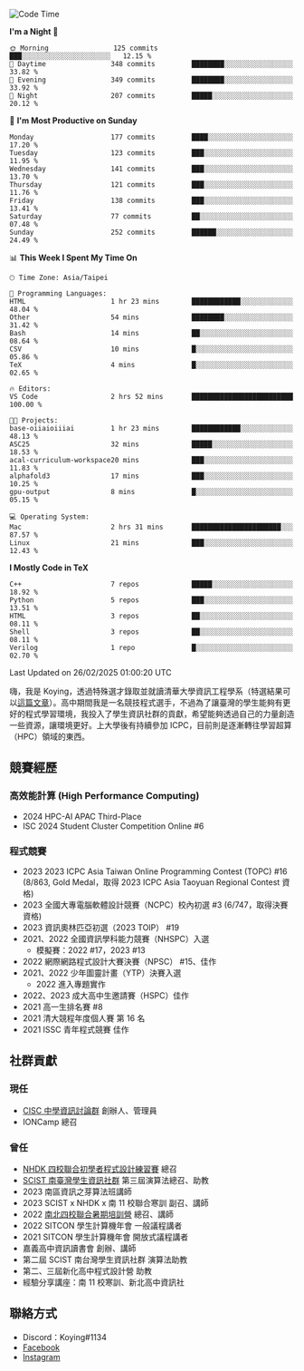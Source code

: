 <!--START_SECTION:waka-->
![Code Time](http://img.shields.io/badge/Code%20Time-1%2C386%20hrs%208%20mins-blue)

**I'm a Night 🦉** 

```text
🌞 Morning                125 commits         ███░░░░░░░░░░░░░░░░░░░░░░   12.15 % 
🌆 Daytime                348 commits         ████████░░░░░░░░░░░░░░░░░   33.82 % 
🌃 Evening                349 commits         ████████░░░░░░░░░░░░░░░░░   33.92 % 
🌙 Night                  207 commits         █████░░░░░░░░░░░░░░░░░░░░   20.12 % 
```
📅 **I'm Most Productive on Sunday** 

```text
Monday                   177 commits         ████░░░░░░░░░░░░░░░░░░░░░   17.20 % 
Tuesday                  123 commits         ███░░░░░░░░░░░░░░░░░░░░░░   11.95 % 
Wednesday                141 commits         ███░░░░░░░░░░░░░░░░░░░░░░   13.70 % 
Thursday                 121 commits         ███░░░░░░░░░░░░░░░░░░░░░░   11.76 % 
Friday                   138 commits         ███░░░░░░░░░░░░░░░░░░░░░░   13.41 % 
Saturday                 77 commits          ██░░░░░░░░░░░░░░░░░░░░░░░   07.48 % 
Sunday                   252 commits         ██████░░░░░░░░░░░░░░░░░░░   24.49 % 
```


📊 **This Week I Spent My Time On** 

```text
🕑︎ Time Zone: Asia/Taipei

💬 Programming Languages: 
HTML                     1 hr 23 mins        ████████████░░░░░░░░░░░░░   48.04 % 
Other                    54 mins             ████████░░░░░░░░░░░░░░░░░   31.42 % 
Bash                     14 mins             ██░░░░░░░░░░░░░░░░░░░░░░░   08.64 % 
CSV                      10 mins             █░░░░░░░░░░░░░░░░░░░░░░░░   05.86 % 
TeX                      4 mins              █░░░░░░░░░░░░░░░░░░░░░░░░   02.65 % 

🔥 Editors: 
VS Code                  2 hrs 52 mins       █████████████████████████   100.00 % 

🐱‍💻 Projects: 
base-oiiaioiiiai         1 hr 23 mins        ████████████░░░░░░░░░░░░░   48.13 % 
ASC25                    32 mins             █████░░░░░░░░░░░░░░░░░░░░   18.53 % 
acal-curriculum-workspace20 mins             ███░░░░░░░░░░░░░░░░░░░░░░   11.83 % 
alphafold3               17 mins             ███░░░░░░░░░░░░░░░░░░░░░░   10.25 % 
gpu-output               8 mins              █░░░░░░░░░░░░░░░░░░░░░░░░   05.15 % 

💻 Operating System: 
Mac                      2 hrs 31 mins       ██████████████████████░░░   87.57 % 
Linux                    21 mins             ███░░░░░░░░░░░░░░░░░░░░░░   12.43 % 
```

**I Mostly Code in TeX** 

```text
C++                      7 repos             █████░░░░░░░░░░░░░░░░░░░░   18.92 % 
Python                   5 repos             ███░░░░░░░░░░░░░░░░░░░░░░   13.51 % 
HTML                     3 repos             ██░░░░░░░░░░░░░░░░░░░░░░░   08.11 % 
Shell                    3 repos             ██░░░░░░░░░░░░░░░░░░░░░░░   08.11 % 
Verilog                  1 repo              █░░░░░░░░░░░░░░░░░░░░░░░░   02.70 % 
```




 Last Updated on 26/02/2025 01:00:20 UTC
<!--END_SECTION:waka-->


嗨，我是 Koying，透過特殊選才錄取並就讀清華大學資訊工程學系（特選結果可以[這篇文章](https://koyingtw.github.io/2022/10/31/%E7%89%B9%E9%81%B8%E5%BF%83%E5%BE%97/)）。高中期間我是一名競技程式選手，不過為了讓臺灣的學生能夠有更好的程式學習環境，我投入了學生資訊社群的貢獻，希望能夠透過自己的力量創造一些資源，讓環境更好。上大學後有持續參加 ICPC，目前則是逐漸轉往學習超算（HPC）領域的東西。

## 競賽經歷
### 高效能計算 (High Performance Computing)
- 2024 HPC-AI APAC Third-Place
- ISC 2024 Student Cluster Competition Online #6

### 程式競賽
- 2023 2023 ICPC Asia Taiwan Online Programming Contest (TOPC) #16 (8/863, Gold Medal，取得 2023 ICPC Asia Taoyuan Regional Contest 資格)
- 2023 全國大專電腦軟體設計競賽（NCPC）校內初選 #3 (6/747，取得決賽資格)
- 2023 資訊奧林匹亞初選（2023 TOIP） #19
- 2021、2022 全國資訊學科能力競賽（NHSPC）入選
    - 模擬賽：2022 #17，2023 #13
- 2022 網際網路程式設計大賽決賽（NPSC） #15、佳作
- 2021、2022 少年圖靈計畫（YTP）決賽入選
    - 2022 進入專題實作
- 2022、2023 成大高中生邀請賽（HSPC）佳作
- 2021 高一生排名賽 #8
- 2021 清大競程年度個人賽 第 16 名
- 2021 ISSC 青年程式競賽 佳作

## 社群貢獻
### 現任
- [CISC 中學資訊討論群](https://discord.gg/mc9CgJvjZz) 創辦人、管理員
- IONCamp 總召

### 曾任
- [NHDK 四校聯合初學者程式設計練習賽](https://www.facebook.com/profile.php?id=100064076583372) 總召
- [SCIST 南臺灣學生資訊社群](https://www.facebook.com/scist.tw) 第三屆演算法總召、助教
- 2023 南區資訊之芽算法班講師
- 2023 SCIST x NHDK x 南 11 校聯合寒訓 副召、講師
- 2022 [南北四校聯合暑期培訓營](https://github.com/HHSH-CYSH-WGSH-HSNU-Summer-Camp/) 總召、講師
- 2022 SITCON 學生計算機年會 一般議程講者
- 2021 SITCON 學生計算機年會 開放式議程講者
- 嘉義高中資訊讀書會 創辦、講師
- 第二屆 SCIST 南台灣學生資訊社群 演算法助教
- 第二、三屆新化高中程式設計營 助教
- 經驗分享講座：南 11 校寒訓、新北高中資訊社

## 聯絡方式
- Discord：Koying#1134
- [Facebook](https://www.facebook.com/profile.php?id=100015800760577)
- [Instagram](https://www.instagram.com/cisc._.koying/)
